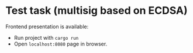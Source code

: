 # Test task (multisig based on ECDSA)

Frontend presentation is available:
- Run project with `cargo run`
- Open `localhost:8080` page in browser.
